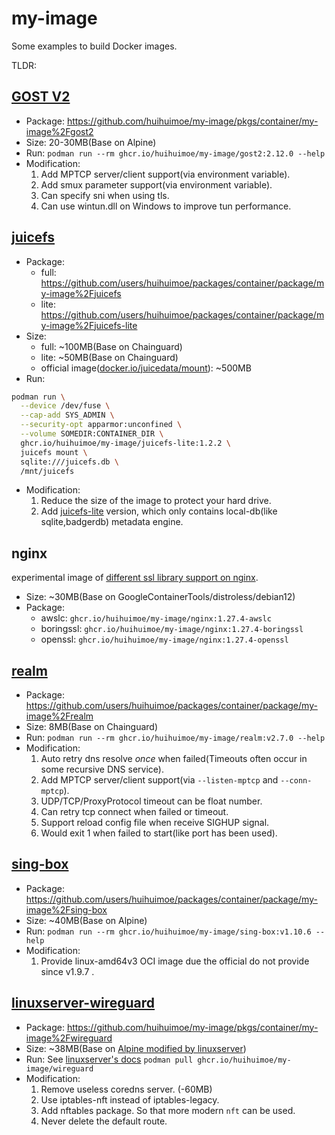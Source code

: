 # my-image

Some examples to build Docker images.

TLDR:

## [GOST V2](https://v2.gost.run/en/)

- Package: <https://github.com/huihuimoe/my-image/pkgs/container/my-image%2Fgost2>
- Size: 20-30MB(Base on Alpine)
- Run: `podman run --rm ghcr.io/huihuimoe/my-image/gost2:2.12.0 --help`
- Modification:
  1. Add MPTCP server/client support(via environment variable).
  2. Add smux parameter support(via environment variable).
  3. Can specify sni when using tls.
  4. Can use wintun.dll on Windows to improve tun performance.

## [juicefs](https://github.com/juicedata/juicefs)

- Package:
  - full: <https://github.com/users/huihuimoe/packages/container/package/my-image%2Fjuicefs>
  - lite: <https://github.com/users/huihuimoe/packages/container/package/my-image%2Fjuicefs-lite>
- Size:
  - full: ~100MB(Base on Chainguard)
  - lite: ~50MB(Base on Chainguard)
  - official image([docker.io/juicedata/mount](https://hub.docker.com/r/juicedata/mount)): ~500MB
- Run:

```bash
podman run \
  --device /dev/fuse \
  --cap-add SYS_ADMIN \
  --security-opt apparmor:unconfined \
  --volume SOMEDIR:CONTAINER_DIR \
  ghcr.io/huihuimoe/my-image/juicefs-lite:1.2.2 \
  juicefs mount \
  sqlite:///juicefs.db \
  /mnt/juicefs
```

- Modification:
  1. Reduce the size of the image to protect your hard drive.
  2. Add [juicefs-lite](https://github.com/juicedata/juicefs/blob/main/Makefile#L30) version, which only contains local-db(like sqlite,badgerdb) metadata engine.

## nginx

experimental image of [different ssl library support on nginx](https://github.com/huihuimoe/my-scripts).

- Size: ~30MB(Base on GoogleContainerTools/distroless/debian12)
- Package:
  - awslc: `ghcr.io/huihuimoe/my-image/nginx:1.27.4-awslc`
  - boringssl: `ghcr.io/huihuimoe/my-image/nginx:1.27.4-boringssl`
  - openssl: `ghcr.io/huihuimoe/my-image/nginx:1.27.4-openssl`

## [realm](https://github.com/zhboner/realm)

- Package: <https://github.com/users/huihuimoe/packages/container/package/my-image%2Frealm>
- Size: 8MB(Base on Chainguard)
- Run: `podman run --rm ghcr.io/huihuimoe/my-image/realm:v2.7.0 --help`
- Modification:
  1. Auto retry dns resolve *once* when failed(Timeouts often occur in some recursive DNS service).
  2. Add MPTCP server/client support(via `--listen-mptcp` and `--conn-mptcp`).
  3. UDP/TCP/ProxyProtocol timeout can be float number.
  4. Can retry tcp connect when failed or timeout.
  5. Support reload config file when receive SIGHUP signal.
  6. Would exit 1 when failed to start(like port has been used).

## [sing-box](https://github.com/SagerNet/sing-box)

- Package: <https://github.com/users/huihuimoe/packages/container/package/my-image%2Fsing-box>
- Size: ~40MB(Base on Alpine)
- Run: `podman run --rm ghcr.io/huihuimoe/my-image/sing-box:v1.10.6 --help`
- Modification:
  1. Provide linux-amd64v3 OCI image due the official do not provide since v1.9.7 .

## [linuxserver-wireguard](https://github.com/linuxserver/docker-wireguard)

- Package: <https://github.com/huihuimoe/my-image/pkgs/container/my-image%2Fwireguard>
- Size: ~38MB(Base on [Alpine modified by linuxserver](https://github.com/linuxserver/docker-baseimage-alpine))
- Run: See [linuxserver's docs](https://github.com/linuxserver/docker-wireguard?tab=readme-ov-file#usage) `podman pull ghcr.io/huihuimoe/my-image/wireguard`
- Modification:
  1. Remove useless coredns server. (-60MB)
  2. Use iptables-nft instead of iptables-legacy.
  3. Add nftables package. So that more modern `nft` can be used.
  4. Never delete the default route.
